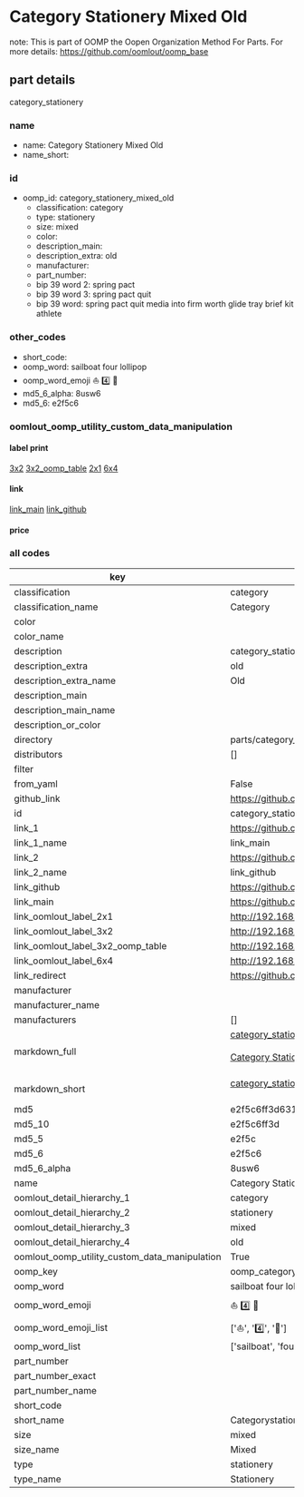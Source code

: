# Category Stationery Mixed Old  

note: This is part of OOMP the Oopen Organization Method For Parts. For more details: https://github.com/oomlout/oomp_base

##  part details
  



category_stationery



### name
* name: Category Stationery Mixed Old
* name_short: 
### id
* oomp_id: category_stationery_mixed_old
  * classification: category
  * type: stationery
  * size: mixed
  * color: 
  * description_main: 
  * description_extra: old
  * manufacturer: 
  * part_number: 
  * bip 39 word 2: spring pact
  * bip 39 word 3: spring pact quit
  * bip 39 word: spring pact quit media into firm worth glide tray brief kit athlete

### other_codes
* short_code: 
* oomp_word: sailboat four lollipop
* oomp_word_emoji :sailboat: :four: :lollipop:
* md5_6_alpha: 8usw6
* md5_6: e2f5c6






### oomlout_oomp_utility_custom_data_manipulation
#### label print
[3x2](http://192.168.1.245:1112/?label=oomp%208usw6)
[3x2_oomp_table](http://192.168.1.108:1112/?label=oomp%208usw6)
[2x1](http://192.168.1.242:1112/?label=oomp%208usw6)
[6x4](http://192.168.1.55:1112/?label=oomp%208usw6)    

#### link

[link_main](https://github.com/oomlout/oomlout_oomp_version_1_messy/tree/main/parts/category_stationery_mixed_old) [link_github](https://github.com/oomlout/oomlout_oomp_version_1_messy/tree/main/parts/category_stationery_mixed_old)                             

#### price







### all codes 
| key | value |  
| --- | --- |  
| classification | category |  
| classification_name | Category |  
| color |  |  
| color_name |  |  
| description | category_stationery |  
| description_extra | old |  
| description_extra_name | Old |  
| description_main |  |  
| description_main_name |  |  
| description_or_color |   |  
| directory | parts/category_stationery_mixed_old |  
| distributors | [] |  
| filter |  |  
| from_yaml | False |  
| github_link | https://github.com/oomlout/oomlout_oomp_part_src/tree/main/parts/category_stationery_mixed_old |  
| id | category_stationery_mixed_old |  
| link_1 | https://github.com/oomlout/oomlout_oomp_version_1_messy/tree/main/parts/category_stationery_mixed_old |  
| link_1_name | link_main |  
| link_2 | https://github.com/oomlout/oomlout_oomp_version_1_messy/tree/main/parts/category_stationery_mixed_old |  
| link_2_name | link_github |  
| link_github | https://github.com/oomlout/oomlout_oomp_version_1_messy/tree/main/parts/category_stationery_mixed_old |  
| link_main | https://github.com/oomlout/oomlout_oomp_version_1_messy/tree/main/parts/category_stationery_mixed_old |  
| link_oomlout_label_2x1 | http://192.168.1.242:1112/?label=oomp%208usw6 |  
| link_oomlout_label_3x2 | http://192.168.1.245:1112/?label=oomp%208usw6 |  
| link_oomlout_label_3x2_oomp_table | http://192.168.1.108:1112/?label=oomp%208usw6 |  
| link_oomlout_label_6x4 | http://192.168.1.55:1112/?label=oomp%208usw6 |  
| link_redirect | https://github.com/oomlout/oomlout_oomp_version_1_messy/tree/main/parts/category_stationery_mixed_old |  
| manufacturer |  |  
| manufacturer_name |  |  
| manufacturers | [] |  
| markdown_full | [category_stationery_mixed_old](none)<br>[](none)<br>[Category Stationery Mixed Old](none)<br><br> |  
| markdown_short | [category_stationery_mixed_old](none)<br><br> |  
| md5 | e2f5c6ff3d631fbd5d3ae8a75fa7ae99 |  
| md5_10 | e2f5c6ff3d |  
| md5_5 | e2f5c |  
| md5_6 | e2f5c6 |  
| md5_6_alpha | 8usw6 |  
| name | Category Stationery Mixed Old |  
| oomlout_detail_hierarchy_1 | category |  
| oomlout_detail_hierarchy_2 | stationery |  
| oomlout_detail_hierarchy_3 | mixed |  
| oomlout_detail_hierarchy_4 | old |  
| oomlout_oomp_utility_custom_data_manipulation | True |  
| oomp_key | oomp_category_stationery_mixed_old |  
| oomp_word | sailboat four lollipop |  
| oomp_word_emoji | :sailboat: :four: :lollipop: |  
| oomp_word_emoji_list | [':sailboat:', ':four:', ':lollipop:'] |  
| oomp_word_list | ['sailboat', 'four', 'lollipop'] |  
| part_number |  |  
| part_number_exact |  |  
| part_number_name |  |  
| short_code |  |  
| short_name | Categorystationery |  
| size | mixed |  
| size_name | Mixed |  
| type | stationery |  
| type_name | Stationery |  
